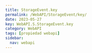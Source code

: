 ```yaml
---
title: StorageEvent.key
permalink: /WebAPI/StorageEvent/key/
date: 2023-05-27
key: WebAPI.S.StorageEvent.key
category: WebAPI
tags: [propiedad webapi]
sidebar:
  nav: webapi
---
```

